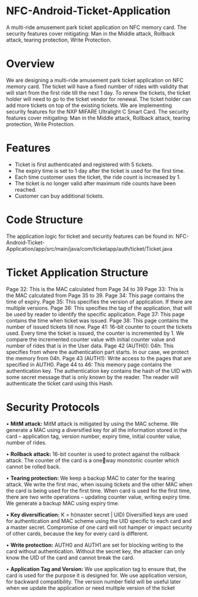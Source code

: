 # NFC-Android-Ticket-Application
 A multi-ride amusement park ticket application on NFC memory card. The security features cover mitigating: Man in the Middle attack, Rollback  attack, tearing protection, Write Protection.

# Overview
We are designing a multi-ride amusement park ticket application on NFC memory card. The ticket will 
have a fixed number of rides with validity that will start from the first ride till the next 1 day. To renew 
the tickets, the ticket holder will need to go to the ticket vendor for renewal. The ticket holder can add 
more tickets on top of the existing tickets. We are implementing security features for the NXP MIFARE 
Ultralight C Smart Card. The security features cover mitigating: Man in the Middle attack, Rollback 
attack, tearing protection, Write Protection.

# Features 
- Ticket is first authenticated and registered with 5 tickets.
- The expiry time is set to 1 day after the ticket is used for the first time.
- Each time customer uses the ticket, the ride count is increased by 1.
- The ticket is no longer valid after maximum ride counts have been reached. 
- Customer can buy additional tickets.

# Code Structure
The application logic for ticket and security features can be found in:  NFC-Android-Ticket-Application/app/src/main/java/com/ticketapp/auth/ticket/Ticket.java

# Ticket Application Structure

Page 32: This is the MAC calculated from Page 34 to 39
Page 33: This is the MAC calculated from Page 35 to 39.
Page 34: This page contains the time of expiry. 
Page 35: This specifies the version of application. If there are multiple versions.
Page 36: This specifies the tag of the application, that will be used by reader to identify the specific 
application. 
Page 37: This page contains the time when ticket was issued. 
Page 38: This page contains the number of issued tickets till now. 
Page 41: 16-bit counter to count the tickets used. Every time the ticket is issued, the counter is 
incremented by 1. We compare the incremented counter value with initial counter value and number of 
rides that is in the User data.
Page 42 (AUTH0): 04h: This specifies from where the authentication part starts. In our case, we protect 
the memory from 04h.
Page 43 (AUTH1): Write access to the pages that are specified in AUTH0. 
Page 44 to 46: This memory page contains the authentication key. The authentication key contains the 
hash of the UID with some secret message that is only known by the reader. The reader will 
authenticate the ticket card using this Hash.


# Security Protocols
• **MitM attack:** MitM attack is mitigated by using the MAC scheme. We generate a MAC using a diversified key 
for all the information stored in the card – application tag, version number, expiry time, initial 
counter value, number of rides. 

• **Rollback attack:** 16-bit counter is used to protect against the rollback attack. The counter of the card is a oneway monotonic counter which cannot be rolled back. 

• **Tearing protection:** We keep a backup MAC to cater for the tearing attack. We write the first mac, when issuing 
tickets and the other MAC when the card is being used for the first time. When card is used for 
the first time, there are two write operations – updating counter value, writing expiry time. We 
generate a backup MAC using expiry time.

• **Key diversification:** K = h(master secret | UID) Diversified keys are used for authentication and MAC scheme using 
the UID specific to each card and a master secret. Compromise of one card will not hamper or 
impact security of other cards, because the key for every card is different. 

• **Write protection:** AUTH0 and AUTH1 are set for blocking writing to the card without authentication. Without the 
secret key, the attacker can only know the UID of the card and cannot break the card. 

• **Application Tag and Version:** We use application tag to ensure that, the card is used for the purpose it is designed for. We use 
application version, for backward compatibility. The version number field will be useful later 
when we update the application or need multiple version of the ticket
